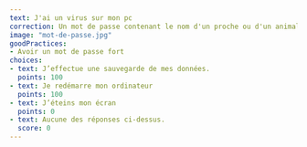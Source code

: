 ```yaml
---
text: J'ai un virus sur mon pc
correction: Un mot de passe contenant le nom d'un proche ou d'un animal de companie est trouvable en 8 secondes par un pirate ce qui mène à l'usurpation de votre identité sur internet. Nous vous invitons à consulter cette bonne pratique
image: "mot-de-passe.jpg"
goodPractices:
- Avoir un mot de passe fort
choices:
- text: J’effectue une sauvegarde de mes données.
  points: 100
- text: Je redémarre mon ordinateur
  points: 100
- text: J’éteins mon écran
  points: 0
- text: Aucune des réponses ci-dessus.
  score: 0
---
```

